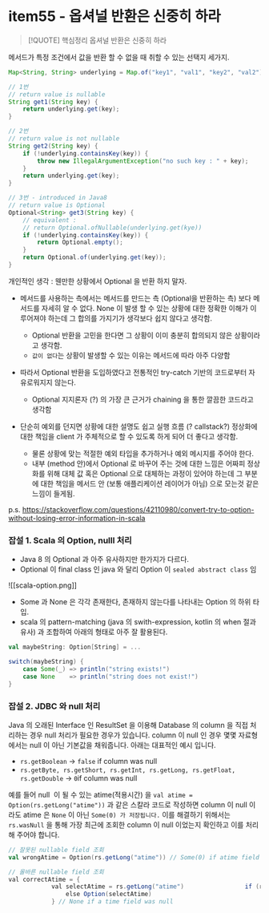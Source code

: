 # item55 - 옵셔널 반환은 신중히 하라


> [!QUOTE] 핵심정리
> 옵셔널 반환은 신중히 하라

메서드가 특정 조건에서 값을 반환 할 수 없을 때 취할 수 있는 선택지 세가지.

```java
Map<String, String> underlying = Map.of("key1", "val1", "key2", "val2");  

// 1번
// return value is nullable  
String get1(String key) {  
    return underlying.get(key);  
}  

// 2번
// return value is not nullable  
String get2(String key) {  
    if (!underlying.containsKey(key)) {  
        throw new IllegalArgumentException("no such key : " + key);  
    }  
    return underlying.get(key);  
}  

// 3번 - introduced in Java8
// return value is Optional  
Optional<String> get3(String key) {  
    // equivalent :  
    // return Optional.ofNullable(underlying.get(kye))    
    if (!underlying.containsKey(key)) {  
        return Optional.empty();  
    }  
    return Optional.of(underlying.get(key));  
}
```
개인적인 생각 : 웬만한 상황에서 Optional 을 반환 하지 말자.

- 메서드를 사용하는 측에서는 메서드를 만드는 측 (Optional을 반환하는 측) 보다 메서드를 자세히 알 수 없다. None 이 발생 할 수 있는 상황에 대한 정확한 이해가 이루어져야 하는데 그 합의를 가지기가 생각보다 쉽지 않다고 생각함.
	- Optional 반환을 고민을 한다면 그 상황이 이미 충분히 합의되지 않은 상황이라고 생각함.
	- `값이 없다`는 상황이 발생할 수 있는 이유는 메서드에 따라 아주 다양함

- 따라서 Optional 반환을 도입하였다고 전통적인 try-catch 기반의 코드로부터 자유로워지지 않는다.
	- Optional 지지론자 (?) 의 가장 큰 근거가 chaining 을 통한 깔끔한 코드라고 생각함

- 단순히 예외를 던지면 상황에 대한 설명도 쉽고 실행 흐름 (? callstack?) 정상화에 대한 책임을 client 가 주체적으로 할 수 있도록 하게 되어 더 좋다고 생각함.
	- 물론 상황에 맞는 적절한 예외 타입을 추가하거나 예외 메시지를 주어야 한다.
	- 내부 (method 안)에서 Optional 로 바꾸어 주는 것에 대한 느낌은 어짜피 정상화를 위해 대체 값 혹은 Optional 으로 대체하는 과정이 있어야 하는데 그 부분에 대한 책임을 메서드 안 (보통 애플리케이션 레이어가 아님) 으로 모는것 같은 느낌이 들게됨.

p.s. https://stackoverflow.com/questions/42110980/convert-try-to-option-without-losing-error-information-in-scala

### 잡설 1. Scala 의 Option, nulll 처리

- Java 8 의 Optional 과 아주 유사하지만 한가지가 다르다.
- Optional 이 final class 인 java 와 달리 Option 이 `sealed abstract class` 임

![[scala-option.png]]
- Some 과 None 은 각각 존재한다, 존재하지 않는다를 나타내는 Option 의 하위 타입.
- scala 의 pattern-matching (java 의 swith-expression, kotlin 의 when 절과 유사) 과 조합하여 아래의 형태로 아주 잘 활용된다.
```scala
val maybeString: Option[String] = ...

switch(maybeString) {
	case Some(_) => println("string exists!")
	case None    => println("string does not exist!")
}
```
### 잡설 2. JDBC 와 null 처리

Java 의 오래된 Interface 인 ResultSet 을 이용해 Database 의 column 을 직접 처리하는 경우 null 처리가 필요한 경우가 있습니다. column 이 null 인 경우 몇몇 자료형에서는 null 이 아닌 기본값을 채워줍니다. 아래는 대표적인 예시 입니다.

- `rs.getBoolean` -> `false` if column was null
- `rs.getByte, rs.getShort, rs.getInt, rs.getLong, rs.getFloat, rs.getDouble` -> `0`if column was null

예를 들어 null  이 될 수 있는 atime(적용시간) 을 `val atime = Option(rs.getLong("atime"))` 과 같은 스칼라 코드로 작성하면 column 이 null 이라도 atime 은 `None` 이 아닌 `Some(0) 가 저장됩니다.` 이를 해결하기 위해서는 `rs.wasNull` 을 통해 가장 최근에 조회한 column 이 null 이었는지 확인하고 이를 처리해 주어야 합니다.

```scala
// 잘못된 nullable field 조회
val wrongAtime = Option(rs.getLong("atime")) // Some(0) if atime field was null

// 올바른 nullable field 조회
val correctAtime = {
			val selectAtime = rs.getLong("atime")                 if (rs.wasNull()) None
				else Option(selectAtime)
		    } // None if a time field was null
```